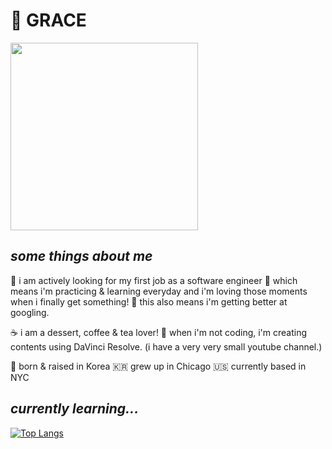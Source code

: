 # 🍦 GRACE 


 <img align="center" width="300" src="https://media.giphy.com/media/TVWcMoCORhfodTjOZb/giphy.gif" />

 ## ***some things about me***
  🎂 i am actively looking for my first job as a software engineer 
  🍪 which means i'm practicing & learning everyday and i'm loving those moments when i finally get something! 
  🍩 this also means i'm getting better at googling. 
 
  ☕ i am a dessert, coffee & tea lover!
  🧁 when i'm not coding, i'm creating contents using DaVinci Resolve. (i have a very very small youtube channel.)
  
  🍵 born & raised in Korea 🇰🇷 grew up in Chicago 🇺🇸 currently based in NYC 
  
## ***currently learning...***
[![Top Langs](https://github-readme-stats.vercel.app/api/top-langs/?username=johgee&layout=compact)](https://github.com/johgee/github-readme-stats)
